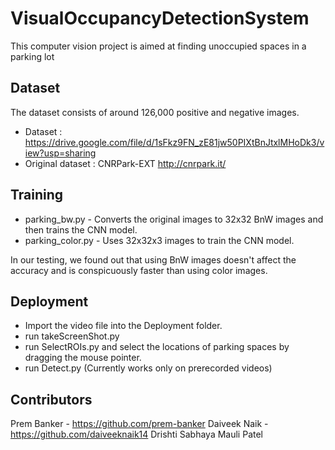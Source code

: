 
# VisualOccupancyDetectionSystem
This computer vision project is aimed at finding unoccupied spaces in a parking lot

## Dataset
The dataset consists of around 126,000 positive and negative images.
- Dataset : https://drive.google.com/file/d/1sFkz9FN_zE81jw50PIXtBnJtxlMHoDk3/view?usp=sharing
- Original dataset : CNRPark-EXT http://cnrpark.it/

## Training

- parking_bw.py - Converts the original images to 32x32 BnW images and then trains the CNN model.
- parking_color.py - Uses 32x32x3 images to train the CNN model.

In our testing, we found out that using BnW images doesn't affect the accuracy and is conspicuously faster than using color images.
## Deployment
- Import the video file into the Deployment folder.
- run takeScreenShot.py 
- run SelectROIs.py and select the locations of parking spaces by dragging the mouse pointer.
- run Detect.py
(Currently works only on prerecorded videos)

## Contributors
Prem Banker - https://github.com/prem-banker
Daiveek Naik - https://github.com/daiveeknaik14
Drishti Sabhaya
Mauli Patel
